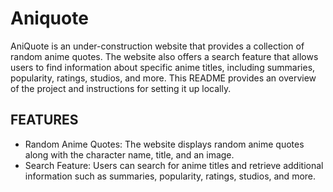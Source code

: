 # Aniquote
AniQuote is an under-construction website that provides a collection of random anime quotes. The website also offers a search feature that allows users to find information about specific anime titles, including summaries, popularity, ratings, studios, and more. This README provides an overview of the project and instructions for setting it up locally.
## FEATURES
* Random Anime Quotes: The website displays random anime quotes along with the character name, title, and an image.
* Search Feature: Users can search for anime titles and retrieve additional information such as summaries, popularity, ratings, studios, and more.
